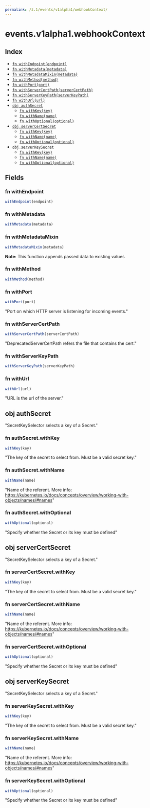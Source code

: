 ```yaml
---
permalink: /3.1/events/v1alpha1/webhookContext/
---
```


# events.v1alpha1.webhookContext



## Index

* [`fn withEndpoint(endpoint)`](#fn-withendpoint)
* [`fn withMetadata(metadata)`](#fn-withmetadata)
* [`fn withMetadataMixin(metadata)`](#fn-withmetadatamixin)
* [`fn withMethod(method)`](#fn-withmethod)
* [`fn withPort(port)`](#fn-withport)
* [`fn withServerCertPath(serverCertPath)`](#fn-withservercertpath)
* [`fn withServerKeyPath(serverKeyPath)`](#fn-withserverkeypath)
* [`fn withUrl(url)`](#fn-withurl)
* [`obj authSecret`](#obj-authsecret)
  * [`fn withKey(key)`](#fn-authsecretwithkey)
  * [`fn withName(name)`](#fn-authsecretwithname)
  * [`fn withOptional(optional)`](#fn-authsecretwithoptional)
* [`obj serverCertSecret`](#obj-servercertsecret)
  * [`fn withKey(key)`](#fn-servercertsecretwithkey)
  * [`fn withName(name)`](#fn-servercertsecretwithname)
  * [`fn withOptional(optional)`](#fn-servercertsecretwithoptional)
* [`obj serverKeySecret`](#obj-serverkeysecret)
  * [`fn withKey(key)`](#fn-serverkeysecretwithkey)
  * [`fn withName(name)`](#fn-serverkeysecretwithname)
  * [`fn withOptional(optional)`](#fn-serverkeysecretwithoptional)

## Fields

### fn withEndpoint

```ts
withEndpoint(endpoint)
```



### fn withMetadata

```ts
withMetadata(metadata)
```



### fn withMetadataMixin

```ts
withMetadataMixin(metadata)
```



**Note:** This function appends passed data to existing values

### fn withMethod

```ts
withMethod(method)
```



### fn withPort

```ts
withPort(port)
```

"Port on which HTTP server is listening for incoming events."

### fn withServerCertPath

```ts
withServerCertPath(serverCertPath)
```

"DeprecatedServerCertPath refers the file that contains the cert."

### fn withServerKeyPath

```ts
withServerKeyPath(serverKeyPath)
```



### fn withUrl

```ts
withUrl(url)
```

"URL is the url of the server."

## obj authSecret

"SecretKeySelector selects a key of a Secret."

### fn authSecret.withKey

```ts
withKey(key)
```

"The key of the secret to select from.  Must be a valid secret key."

### fn authSecret.withName

```ts
withName(name)
```

"Name of the referent. More info: https://kubernetes.io/docs/concepts/overview/working-with-objects/names/#names"

### fn authSecret.withOptional

```ts
withOptional(optional)
```

"Specify whether the Secret or its key must be defined"

## obj serverCertSecret

"SecretKeySelector selects a key of a Secret."

### fn serverCertSecret.withKey

```ts
withKey(key)
```

"The key of the secret to select from.  Must be a valid secret key."

### fn serverCertSecret.withName

```ts
withName(name)
```

"Name of the referent. More info: https://kubernetes.io/docs/concepts/overview/working-with-objects/names/#names"

### fn serverCertSecret.withOptional

```ts
withOptional(optional)
```

"Specify whether the Secret or its key must be defined"

## obj serverKeySecret

"SecretKeySelector selects a key of a Secret."

### fn serverKeySecret.withKey

```ts
withKey(key)
```

"The key of the secret to select from.  Must be a valid secret key."

### fn serverKeySecret.withName

```ts
withName(name)
```

"Name of the referent. More info: https://kubernetes.io/docs/concepts/overview/working-with-objects/names/#names"

### fn serverKeySecret.withOptional

```ts
withOptional(optional)
```

"Specify whether the Secret or its key must be defined"